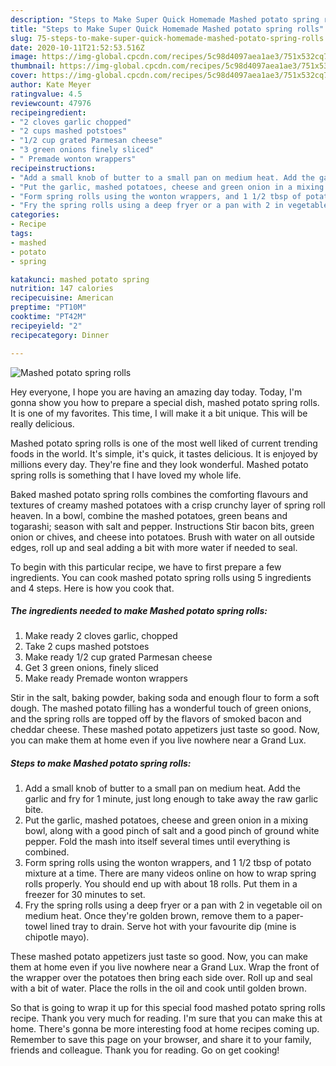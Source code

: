 ```yaml
---
description: "Steps to Make Super Quick Homemade Mashed potato spring rolls"
title: "Steps to Make Super Quick Homemade Mashed potato spring rolls"
slug: 75-steps-to-make-super-quick-homemade-mashed-potato-spring-rolls
date: 2020-10-11T21:52:53.516Z
image: https://img-global.cpcdn.com/recipes/5c98d4097aea1ae3/751x532cq70/mashed-potato-spring-rolls-recipe-main-photo.jpg
thumbnail: https://img-global.cpcdn.com/recipes/5c98d4097aea1ae3/751x532cq70/mashed-potato-spring-rolls-recipe-main-photo.jpg
cover: https://img-global.cpcdn.com/recipes/5c98d4097aea1ae3/751x532cq70/mashed-potato-spring-rolls-recipe-main-photo.jpg
author: Kate Meyer
ratingvalue: 4.5
reviewcount: 47976
recipeingredient:
- "2 cloves garlic chopped"
- "2 cups mashed potstoes"
- "1/2 cup grated Parmesan cheese"
- "3 green onions finely sliced"
- " Premade wonton wrappers"
recipeinstructions:
- "Add a small knob of butter to a small pan on medium heat. Add the garlic and fry for 1 minute, just long enough to take away the raw garlic bite."
- "Put the garlic, mashed potatoes, cheese and green onion in a mixing bowl, along with a good pinch of salt and a good pinch of ground white pepper. Fold the mash into itself several times until everything is combined."
- "Form spring rolls using the wonton wrappers, and 1 1/2 tbsp of potato mixture at a time. There are many videos online on how to wrap spring rolls properly. You should end up with about 18 rolls. Put them in a freezer for 30 minutes to set."
- "Fry the spring rolls using a deep fryer or a pan with 2 in vegetable oil on medium heat. Once they&#39;re golden brown, remove them to a paper-towel lined tray to drain. Serve hot with your favourite dip (mine is chipotle mayo)."
categories:
- Recipe
tags:
- mashed
- potato
- spring

katakunci: mashed potato spring 
nutrition: 147 calories
recipecuisine: American
preptime: "PT10M"
cooktime: "PT42M"
recipeyield: "2"
recipecategory: Dinner

---
```



![Mashed potato spring rolls](https://img-global.cpcdn.com/recipes/5c98d4097aea1ae3/751x532cq70/mashed-potato-spring-rolls-recipe-main-photo.jpg)

Hey everyone, I hope you are having an amazing day today. Today, I'm gonna show you how to prepare a special dish, mashed potato spring rolls. It is one of my favorites. This time, I will make it a bit unique. This will be really delicious.

Mashed potato spring rolls is one of the most well liked of current trending foods in the world. It's simple, it's quick, it tastes delicious. It is enjoyed by millions every day. They're fine and they look wonderful. Mashed potato spring rolls is something that I have loved my whole life.

Baked mashed potato spring rolls combines the comforting flavours and textures of creamy mashed potatoes with a crisp crunchy layer of spring roll heaven. In a bowl, combine the mashed potatoes, green beans and togarashi; season with salt and pepper. Instructions Stir bacon bits, green onion or chives, and cheese into potatoes. Brush with water on all outside edges, roll up and seal adding a bit with more water if needed to seal.


To begin with this particular recipe, we have to first prepare a few ingredients. You can cook mashed potato spring rolls using 5 ingredients and 4 steps. Here is how you cook that.

<!--inarticleads1-->

##### The ingredients needed to make Mashed potato spring rolls:

1. Make ready 2 cloves garlic, chopped
1. Take 2 cups mashed potstoes
1. Make ready 1/2 cup grated Parmesan cheese
1. Get 3 green onions, finely sliced
1. Make ready  Premade wonton wrappers


Stir in the salt, baking powder, baking soda and enough flour to form a soft dough. The mashed potato filling has a wonderful touch of green onions, and the spring rolls are topped off by the flavors of smoked bacon and cheddar cheese. These mashed potato appetizers just taste so good. Now, you can make them at home even if you live nowhere near a Grand Lux. 

<!--inarticleads2-->

##### Steps to make Mashed potato spring rolls:

1. Add a small knob of butter to a small pan on medium heat. Add the garlic and fry for 1 minute, just long enough to take away the raw garlic bite.
1. Put the garlic, mashed potatoes, cheese and green onion in a mixing bowl, along with a good pinch of salt and a good pinch of ground white pepper. Fold the mash into itself several times until everything is combined.
1. Form spring rolls using the wonton wrappers, and 1 1/2 tbsp of potato mixture at a time. There are many videos online on how to wrap spring rolls properly. You should end up with about 18 rolls. Put them in a freezer for 30 minutes to set.
1. Fry the spring rolls using a deep fryer or a pan with 2 in vegetable oil on medium heat. Once they&#39;re golden brown, remove them to a paper-towel lined tray to drain. Serve hot with your favourite dip (mine is chipotle mayo).


These mashed potato appetizers just taste so good. Now, you can make them at home even if you live nowhere near a Grand Lux. Wrap the front of the wrapper over the potatoes then bring each side over. Roll up and seal with a bit of water. Place the rolls in the oil and cook until golden brown. 

So that is going to wrap it up for this special food mashed potato spring rolls recipe. Thank you very much for reading. I'm sure that you can make this at home. There's gonna be more interesting food at home recipes coming up. Remember to save this page on your browser, and share it to your family, friends and colleague. Thank you for reading. Go on get cooking!
